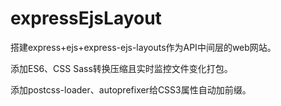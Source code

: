 # expressEjsLayout
搭建express+ejs+express-ejs-layouts作为API中间层的web网站。

添加ES6、CSS Sass转换压缩且实时监控文件变化打包。

添加postcss-loader、autoprefixer给CSS3属性自动加前缀。